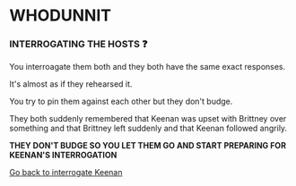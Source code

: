 # WHODUNNIT

### INTERROGATING THE HOSTS ❓

You interroagate them both and they both have the same exact responses. 

It's almost as if they rehearsed it.

You try to pin them against each other but they don't budge. 

They both suddenly remembered that Keenan was upset with Brittney over something and that Brittney left suddenly and that Keenan followed angrily.

**THEY DON'T BUDGE SO YOU LET THEM GO AND START PREPARING FOR KEENAN'S INTERROGATION**

[Go back to interrogate Keenan](./scene2B.md)

